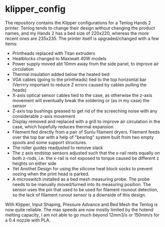 # klipper_config
The repository contains the Klipper configurations for a Tenlog Hands 2 printer. Tenlog tends to change their design without changing the product names, and my Hands 2 has a bed size of 220x220, whereas the more recent ones are 235x235.
The printer itself is upgraded/changed with a few items:
- Printheads replaced with Titan extruders
- Heatblocks changed to Maxiwatt 40W models
- Power supply moved abt 10mm away from the side panel, to improve air circulation
- Thermal insulation added below the heated bed
- VGA cables (going to the printheads) tied to the top horizontal bar (Verrrry important to reduce Z errors caused by cables pulling the heads)
- X-axis optical sensor cables tied to the case, as otherwise the z-axis movement will eventually break the soldering or (as in my case) the sensor
- Z-axis top bushings greased to get rid of the screeching noise with any considerable z-axis movement
- Display removed and replaced with a grill to improve air circulation in the case, which hopefully reduces thermal expansion
- Filement fed directly from a pair of Sunlu filament dryers. Filement feeds over the top bar with a help of "bearing" system built from two empty spools and some support structures.
- The roller guides readjusted to remove slack
- The z axis endstop sensors adjusted such that the x-rail rests equally on both z-rods, i.e. the x-rail is not exposed to torque caused be different z heights on either side
- Yet Anothet Design for using the silicone heat block socks to prevent oozing when the print head is parked.
- A microswitch installed as a bed mesh measuring probe. The probe needs to be manually moved/turned into its measuring position.  The sensor uses the pin that used to be used for filament rounout detection, so the lack of filament runout sensor is a downside of this design.

With Klipper, Input Shaping, Pressure Advance and Bed Mesh the Tenlog is now quite reliable. The max speeds are now mostly limited by the hotend melting capacity, I am not able to go much beyond 12mm3/s or 150mm/s for a 0.4 nozzle with PLA.


